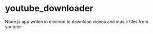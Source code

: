 # youtube_downloader
Node.js app writen in electron to download videos and music files from youtube
